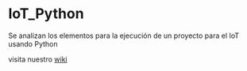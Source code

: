 # IoT_Python
Se analizan los elementos para la ejecución de un proyecto para el IoT usando Python

visita nuestro [wiki](https://github.com/etorresr/IoT_Python/wiki)
